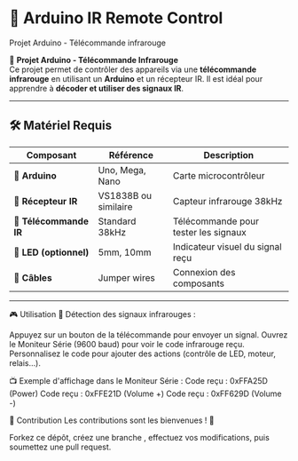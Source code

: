 
# 📡 Arduino IR Remote Control  
Projet Arduino - Télécommande infrarouge

🚀 **Projet Arduino - Télécommande Infrarouge**  
Ce projet permet de contrôler des appareils via une **télécommande infrarouge** en utilisant un **Arduino** et un récepteur IR.
Il est idéal pour apprendre à **décoder et utiliser des signaux IR**.  

---

## 🛠️ Matériel Requis  

| Composant       | Référence     | Description |
|----------------|--------------|------------|
| 🔹 **Arduino**  | Uno, Mega, Nano | Carte microcontrôleur |
| 🔹 **Récepteur IR** | VS1838B ou similaire | Capteur infrarouge 38kHz |
| 🔹 **Télécommande IR** | Standard 38kHz | Télécommande pour tester les signaux |
| 🔹 **LED (optionnel)** | 5mm, 10mm | Indicateur visuel du signal reçu |
| 🔹 **Câbles** | Jumper wires  | Connexion des composants |

---

🎮 Utilisation
📡 Détection des signaux infrarouges :

Appuyez sur un bouton de la télécommande pour envoyer un signal.
Ouvrez le Moniteur Série (9600 baud) pour voir le code infrarouge reçu.
Personnalisez le code pour ajouter des actions (contrôle de LED, moteur, relais…).

📺 Exemple d'affichage dans le Moniteur Série :
Code reçu : 0xFFA25D (Power)
Code reçu : 0xFFE21D (Volume +)
Code reçu : 0xFF629D (Volume -)

🤝 Contribution
Les contributions sont les bienvenues ! 🚀

Forkez ce dépôt, créez une branche , effectuez vos modifications, puis soumettez une pull request.








